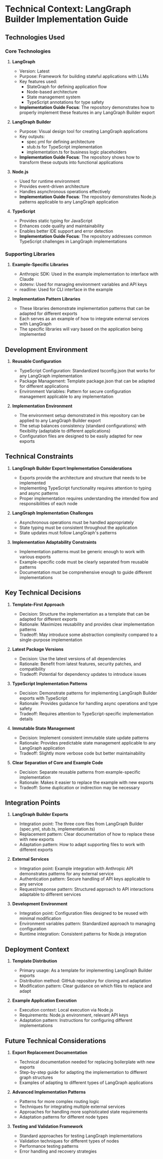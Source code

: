 # Technical Context: LangGraph Builder Implementation Guide

## Technologies Used

### Core Technologies

1. **LangGraph**
   - Version: Latest
   - Purpose: Framework for building stateful applications with LLMs
   - Key features used:
     - StateGraph for defining application flow
     - Node-based architecture
     - State management system
     - TypeScript annotations for type safety
   - **Implementation Guide Focus**: The repository demonstrates how to properly implement these features in any LangGraph Builder export

2. **LangGraph Builder**
   - Purpose: Visual design tool for creating LangGraph applications
   - Key outputs:
     - spec.yml for defining architecture
     - stub.ts for TypeScript implementation
     - implementation.ts for business logic placeholders
   - **Implementation Guide Focus**: The repository shows how to transform these outputs into functional applications

3. **Node.js**
   - Used for runtime environment
   - Provides event-driven architecture
   - Handles asynchronous operations effectively
   - **Implementation Guide Focus**: The repository demonstrates Node.js patterns applicable to any LangGraph application

4. **TypeScript**
   - Provides static typing for JavaScript
   - Enhances code quality and maintainability
   - Enables better IDE support and error detection
   - **Implementation Guide Focus**: The repository addresses common TypeScript challenges in LangGraph implementations

### Supporting Libraries

1. **Example-Specific Libraries**
   - Anthropic SDK: Used in the example implementation to interface with Claude
   - dotenv: Used for managing environment variables and API keys
   - readline: Used for CLI interface in the example

2. **Implementation Pattern Libraries**
   - These libraries demonstrate implementation patterns that can be adapted for different exports
   - Each serves as an example of how to integrate external services with LangGraph
   - The specific libraries will vary based on the application being implemented

## Development Environment

1. **Reusable Configuration**
   - TypeScript Configuration: Standardized tsconfig.json that works for any LangGraph implementation
   - Package Management: Template package.json that can be adapted for different applications
   - Environment Variables: Pattern for secure configuration management applicable to any implementation

2. **Implementation Environment**
   - The environment setup demonstrated in this repository can be applied to any LangGraph Builder export
   - The setup balances consistency (standard configurations) with flexibility (adaptable to different applications)
   - Configuration files are designed to be easily adapted for new exports

## Technical Constraints

1. **LangGraph Builder Export Implementation Considerations**
   - Exports provide the architecture and structure that needs to be implemented
   - Implementing TypeScript functionality requires attention to typing and async patterns
   - Proper implementation requires understanding the intended flow and responsibilities of each node

2. **LangGraph Implementation Challenges**
   - Asynchronous operations must be handled appropriately
   - State typing must be consistent throughout the application
   - State updates must follow LangGraph's patterns

3. **Implementation Adaptability Constraints**
   - Implementation patterns must be generic enough to work with various exports
   - Example-specific code must be clearly separated from reusable patterns
   - Documentation must be comprehensive enough to guide different implementations

## Key Technical Decisions

1. **Template-First Approach**
   - Decision: Structure the implementation as a template that can be adapted for different exports
   - Rationale: Maximizes reusability and provides clear implementation patterns
   - Tradeoff: May introduce some abstraction complexity compared to a single-purpose implementation

2. **Latest Package Versions**
   - Decision: Use the latest versions of all dependencies
   - Rationale: Benefit from latest features, security patches, and compatibility
   - Tradeoff: Potential for dependency updates to introduce issues

3. **TypeScript Implementation Patterns**
   - Decision: Demonstrate patterns for implementing LangGraph Builder exports with TypeScript
   - Rationale: Provides guidance for handling async operations and type safety
   - Tradeoff: Requires attention to TypeScript-specific implementation details

4. **Immutable State Management**
   - Decision: Implement consistent immutable state update patterns
   - Rationale: Provides predictable state management applicable to any LangGraph application
   - Tradeoff: Slightly more verbose code but better maintainability

5. **Clear Separation of Core and Example Code**
   - Decision: Separate reusable patterns from example-specific implementation
   - Rationale: Makes it easier to replace the example with new exports
   - Tradeoff: Some duplication or indirection may be necessary

## Integration Points

1. **LangGraph Builder Exports**
   - Integration point: The three core files from LangGraph Builder (spec.yml, stub.ts, implementation.ts)
   - Replacement pattern: Clear documentation of how to replace these with new exports
   - Adaptation pattern: How to adapt supporting files to work with different exports

2. **External Services**
   - Integration point: Example integration with Anthropic API demonstrates patterns for any external service
   - Authentication pattern: Secure handling of API keys applicable to any service
   - Request/response pattern: Structured approach to API interactions adaptable to different services

3. **Development Environment**
   - Integration point: Configuration files designed to be reused with minimal modification
   - Environment variables pattern: Standardized approach to managing configuration
   - Runtime integration: Consistent patterns for Node.js integration

## Deployment Context

1. **Template Distribution**
   - Primary usage: As a template for implementing LangGraph Builder exports
   - Distribution method: GitHub repository for cloning and adaptation
   - Modification pattern: Clear guidance on which files to replace and adapt

2. **Example Application Execution**
   - Execution context: Local execution via Node.js
   - Requirements: Node.js environment, relevant API keys
   - Adaptation pattern: Instructions for configuring different implementations

## Future Technical Considerations

1. **Export Replacement Documentation**
   - Technical documentation needed for replacing boilerplate with new exports
   - Step-by-step guide for adapting the implementation to different graph structures
   - Examples of adapting to different types of LangGraph applications

2. **Advanced Implementation Patterns**
   - Patterns for more complex routing logic
   - Techniques for integrating multiple external services
   - Approaches for handling more sophisticated state requirements
   - Adaptation patterns for different node types

3. **Testing and Validation Framework**
   - Standard approaches for testing LangGraph implementations
   - Validation techniques for different types of nodes
   - Performance testing patterns
   - Error handling and recovery strategies
